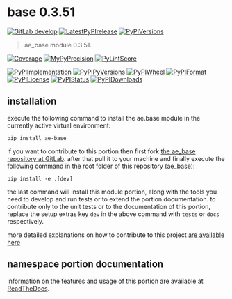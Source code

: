 <!-- THIS FILE IS EXCLUSIVELY MAINTAINED by the project ae.ae V0.3.95 -->
<!-- THIS FILE IS EXCLUSIVELY MAINTAINED by the project aedev.tpl_namespace_root V0.3.14 -->
# base 0.3.51

[![GitLab develop](https://img.shields.io/gitlab/pipeline/ae-group/ae_base/develop?logo=python)](
    https://gitlab.com/ae-group/ae_base)
[![LatestPyPIrelease](
    https://img.shields.io/gitlab/pipeline/ae-group/ae_base/release0.3.50?logo=python)](
    https://gitlab.com/ae-group/ae_base/-/tree/release0.3.50)
[![PyPIVersions](https://img.shields.io/pypi/v/ae_base)](
    https://pypi.org/project/ae-base/#history)

>ae_base module 0.3.51.

[![Coverage](https://ae-group.gitlab.io/ae_base/coverage.svg)](
    https://ae-group.gitlab.io/ae_base/coverage/index.html)
[![MyPyPrecision](https://ae-group.gitlab.io/ae_base/mypy.svg)](
    https://ae-group.gitlab.io/ae_base/lineprecision.txt)
[![PyLintScore](https://ae-group.gitlab.io/ae_base/pylint.svg)](
    https://ae-group.gitlab.io/ae_base/pylint.log)

[![PyPIImplementation](https://img.shields.io/pypi/implementation/ae_base)](
    https://gitlab.com/ae-group/ae_base/)
[![PyPIPyVersions](https://img.shields.io/pypi/pyversions/ae_base)](
    https://gitlab.com/ae-group/ae_base/)
[![PyPIWheel](https://img.shields.io/pypi/wheel/ae_base)](
    https://gitlab.com/ae-group/ae_base/)
[![PyPIFormat](https://img.shields.io/pypi/format/ae_base)](
    https://pypi.org/project/ae-base/)
[![PyPILicense](https://img.shields.io/pypi/l/ae_base)](
    https://gitlab.com/ae-group/ae_base/-/blob/develop/LICENSE.md)
[![PyPIStatus](https://img.shields.io/pypi/status/ae_base)](
    https://libraries.io/pypi/ae-base)
[![PyPIDownloads](https://img.shields.io/pypi/dm/ae_base)](
    https://pypi.org/project/ae-base/#files)


## installation


execute the following command to install the
ae.base module
in the currently active virtual environment:
 
```shell script
pip install ae-base
```

if you want to contribute to this portion then first fork
[the ae_base repository at GitLab](
https://gitlab.com/ae-group/ae_base "ae.base code repository").
after that pull it to your machine and finally execute the
following command in the root folder of this repository
(ae_base):

```shell script
pip install -e .[dev]
```

the last command will install this module portion, along with the tools you need
to develop and run tests or to extend the portion documentation. to contribute only to the unit tests or to the
documentation of this portion, replace the setup extras key `dev` in the above command with `tests` or `docs`
respectively.

more detailed explanations on how to contribute to this project
[are available here](
https://gitlab.com/ae-group/ae_base/-/blob/develop/CONTRIBUTING.rst)


## namespace portion documentation

information on the features and usage of this portion are available at
[ReadTheDocs](
https://ae.readthedocs.io/en/latest/_autosummary/ae.base.html
"ae_base documentation").
